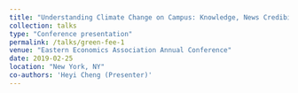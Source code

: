 ```yaml
---
title: "Understanding Climate Change on Campus: Knowledge, News Credibility, and a Green Fee"
collection: talks
type: "Conference presentation"
permalink: /talks/green-fee-1
venue: "Eastern Economics Association Annual Conference"
date: 2019-02-25
location: "New York, NY"
co-authors: 'Heyi Cheng (Presenter)'
---
```


